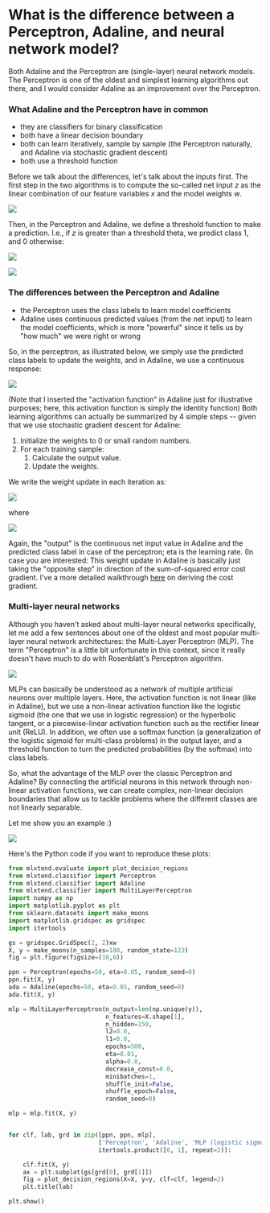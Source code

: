# What is the difference between a Perceptron, Adaline, and neural network model?

Both Adaline and the Perceptron are (single-layer) neural network models.
The Perceptron is one of the oldest and simplest learning algorithms out there, and I would consider Adaline as an improvement over the Perceptron.


### What Adaline and the Perceptron have in common

- they are classifiers for binary classification
- both have a linear decision boundary
- both can learn iteratively, sample by sample (the Perceptron naturally, and Adaline via stochastic gradient descent)
- both use a threshold function

Before we talk about the differences, let's talk about the inputs first. The first step in the two algorithms is to compute the so-called net input *z* as the linear combination of our feature variables *x* and the model weights *w*.

![](./diff-perceptron-adaline-neuralnet/1.png)


Then, in the Perceptron and Adaline, we define a threshold function to make a prediction. I.e., if *z* is greater than a threshold theta, we predict class 1, and 0 otherwise:

![](./diff-perceptron-adaline-neuralnet/2.png)

![](./diff-perceptron-adaline-neuralnet/3.png)

### The differences between the Perceptron and Adaline

- the Perceptron uses the class labels to learn model coefficients
- Adaline uses continuous predicted values (from the net input) to learn the model coefficients, which is more "powerful" since it tells us by "how much" we were right or wrong

So, in the perceptron, as illustrated below, we simply  use the predicted class labels to update the weights, and in Adaline, we use a continuous response:

![](./diff-perceptron-adaline-neuralnet/4.png)

(Note that I inserted the "activation function" in Adaline just for illustrative purposes; here, this activation function is simply the identity function)
Both learning algorithms can actually be summarized by 4 simple steps -- given that we use stochastic gradient descent for Adaline:

1. Initialize the weights to 0 or small random numbers.
2. For each training sample:
    1. Calculate the output value.
    2. Update the weights.

We write the weight update in each iteration as:

![](./diff-perceptron-adaline-neuralnet/5.png)

where

![](./diff-perceptron-adaline-neuralnet/6.png)


Again, the "output" is the continuous net input value in Adaline and the predicted class label in case of the perceptron; eta is the learning rate.
(In case you are interested: This weight update in Adaline is basically just taking the "opposite step" in direction of the sum-of-squared error cost gradient. I've a more detailed walkthrough [here](http://rasbt.github.io/mlxtend/user_guide/general_concepts/linear-gradient-derivative/) on deriving the cost gradient.


### Multi-layer neural networks

Although you haven't asked about multi-layer neural networks specifically, let me add a few sentences about one of the oldest and most popular multi-layer neural network architectures: the Multi-Layer Perceptron (MLP). The term "Perceptron" is a little bit unfortunate in this context, since it really doesn't have much to do with Rosenblatt's Perceptron algorithm.

![](./diff-perceptron-adaline-neuralnet/7.png)

MLPs can basically be understood as a network of multiple artificial neurons over multiple layers. Here, the activation function is not linear (like in Adaline), but we use a non-linear activation function like the logistic sigmoid (the one that we use in logistic regression) or the hyperbolic tangent, or a piecewise-linear activation function such as the rectifier linear unit (ReLU). In addition, we often use a softmax function (a generalization of the logistic sigmoid for multi-class problems) in the output layer, and a threshold function to turn the predicted probabilities (by the softmax) into class labels.


So, what the advantage of the MLP over the classic Perceptron and Adaline? By connecting the artificial neurons in this network through non-linear activation functions, we can create complex, non-linear decision boundaries that allow us to tackle problems where the different classes are not linearly separable.

Let me show you an example :)


![](./diff-perceptron-adaline-neuralnet/8.png)

Here's the Python code if you want to reproduce these plots:

```Python
from mlxtend.evaluate import plot_decision_regions
from mlxtend.classifier import Perceptron
from mlxtend.classifier import Adaline
from mlxtend.classifier import MultiLayerPerceptron
import numpy as np
import matplotlib.pyplot as plt
from sklearn.datasets import make_moons
import matplotlib.gridspec as gridspec
import itertools

gs = gridspec.GridSpec(2, 2)xw
X, y = make_moons(n_samples=100, random_state=123)
fig = plt.figure(figsize=(10,8))

ppn = Perceptron(epochs=50, eta=0.05, random_seed=0)
ppn.fit(X, y)
ada = Adaline(epochs=50, eta=0.05, random_seed=0)
ada.fit(X, y)

mlp = MultiLayerPerceptron(n_output=len(np.unique(y)),
                           n_features=X.shape[1],
                           n_hidden=150,
                           l2=0.0,
                           l1=0.0,
                           epochs=500,
                           eta=0.01,
                           alpha=0.0,
                           decrease_const=0.0,
                           minibatches=1,
                           shuffle_init=False,
                           shuffle_epoch=False,
                           random_seed=0)

mlp = mlp.fit(X, y)


for clf, lab, grd in zip([ppn, ppn, mlp],
                         ['Perceptron', 'Adaline', 'MLP (logistic sigmoid)'],
                         itertools.product([0, 1], repeat=2)):

    clf.fit(X, y)
    ax = plt.subplot(gs[grd[0], grd[1]])
    fig = plot_decision_regions(X=X, y=y, clf=clf, legend=2)
    plt.title(lab)

plt.show()
```
